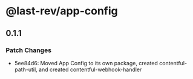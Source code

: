 # @last-rev/app-config

## 0.1.1

### Patch Changes

- 5ee84d6: Moved App Config to its own package, created contentful-path-util, and created contentful-webhook-handler
